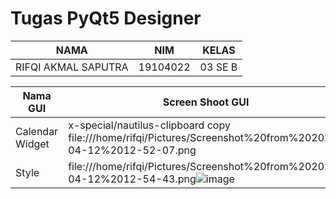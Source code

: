 # Tugas PyQt5 Designer
| NAMA | NIM | KELAS
|--|--|--|
| RIFQI AKMAL SAPUTRA  | 19104022 | 03 SE B

| Nama GUI | Screen Shoot GUI 
|--|--|
| Calendar Widget | x-special/nautilus-clipboard copy file:///home/rifqi/Pictures/Screenshot%20from%202021-04-12%2012-52-07.png
| Style |  file:///home/rifqi/Pictures/Screenshot%20from%202021-04-12%2012-54-43.png![image](https://user-images.githubusercontent.com/72428679/116081692-86846300-a6d5-11eb-8523-62860550d57c.png)


